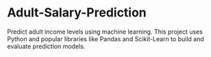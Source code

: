 # Adult-Salary-Prediction
Predict adult income levels using machine learning. This project uses Python and popular libraries like Pandas and Scikit-Learn to build and evaluate prediction models.
